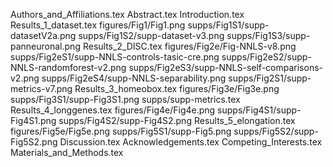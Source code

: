Authors_and_Affiliations.tex
Abstract.tex
Introduction.tex
Results_1_dataset.tex
figures/Fig1/Fig1.png
supps/Fig1S1/supp-datasetV2a.png
supps/Fig1S2/supp-dataset-v3.png
supps/Fig1S3/supp-panneuronal.png
Results_2_DISC.tex
figures/Fig2e/Fig-NNLS-v8.png
supps/Fig2eS1/supp-NNLS-controls-tasic-cre.png
supps/Fig2eS2/supp-NNLS-randomforest-v2.png
supps/Fig2eS3/supp-NNLS-self-comparisons-v2.png
supps/Fig2eS4/supp-NNLS-separability.png
supps/Fig2S1/supp-metrics-v7.png
Results_3_homeobox.tex
figures/Fig3e/Fig3e.png
supps/Fig3S1/supp-Fig3S1.png
supps/supp-metrics.tex
Results_4_longgenes.tex
figures/Fig4e/Fig4e.png
supps/Fig4S1/supp-Fig4S1.png
supps/Fig4S2/supp-Fig4S2.png
Results_5_elongation.tex
figures/Fig5e/Fig5e.png
supps/Fig5S1/supp-Fig5.png
supps/Fig5S2/supp-Fig5S2.png
Discussion.tex
Acknowledgements.tex
Competing_Interests.tex
Materials_and_Methods.tex

